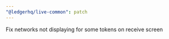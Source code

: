 ```yaml
---
"@ledgerhq/live-common": patch
---
```


Fix networks not displaying for some tokens on receive screen
